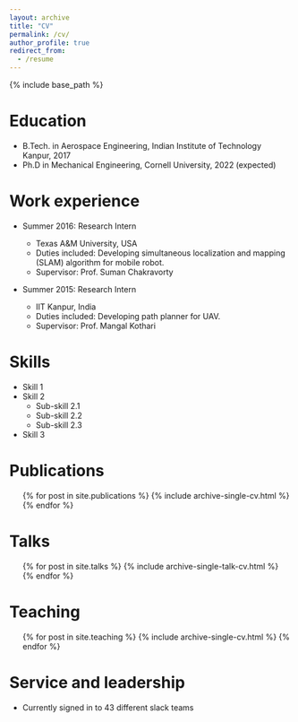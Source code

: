 ```yaml
---
layout: archive
title: "CV"
permalink: /cv/
author_profile: true
redirect_from:
  - /resume
---
```


{% include base_path %}

Education
======
* B.Tech. in Aerospace Engineering, Indian Institute of Technology Kanpur, 2017
* Ph.D in Mechanical Engineering, Cornell University, 2022 (expected)

Work experience
======
* Summer 2016: Research Intern
  * Texas A&M University, USA
  * Duties included: Developing simultaneous localization and mapping (SLAM) algorithm for mobile robot.
  * Supervisor: Prof. Suman Chakravorty 

* Summer 2015: Research Intern
  * IIT Kanpur, India
  * Duties included: Developing path planner for UAV.
  * Supervisor: Prof. Mangal Kothari
  
Skills
======
* Skill 1
* Skill 2
  * Sub-skill 2.1
  * Sub-skill 2.2
  * Sub-skill 2.3
* Skill 3

Publications
======
  <ul>{% for post in site.publications %}
    {% include archive-single-cv.html %}
  {% endfor %}</ul>
  
Talks
======
  <ul>{% for post in site.talks %}
    {% include archive-single-talk-cv.html %}
  {% endfor %}</ul>
  
Teaching
======
  <ul>{% for post in site.teaching %}
    {% include archive-single-cv.html %}
  {% endfor %}</ul>
  
Service and leadership
======
* Currently signed in to 43 different slack teams
